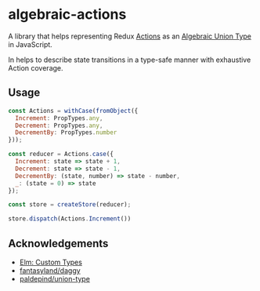 # algebraic-actions

A library that helps representing Redux [Actions](https://redux.js.org/basics/actions) as an [Algebraic Union Type](https://en.wikipedia.org/wiki/Algebraic_data_type) in JavaScript.

In helps to describe state transitions in a type-safe manner with exhaustive Action coverage.
## Usage

```js
const Actions = withCase(fromObject({
  Increment: PropTypes.any,
  Decrement: PropTypes.any,
  DecrementBy: PropTypes.number
}));

const reducer = Actions.case({
  Increment: state => state + 1,
  Decrement: state => state - 1,
  DecrementBy: (state, number) => state - number,
  _: (state = 0) => state
});

const store = createStore(reducer);

store.dispatch(Actions.Increment())
```

## Acknowledgements

- [Elm: Custom Types](https://guide.elm-lang.org/types/custom_types.html)
- [fantasyland/daggy](https://github.com/fantasyland/daggy)
- [paldepind/union-type](https://github.com/paldepind/union-type)
